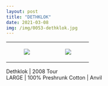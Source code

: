 ```yaml
---
layout: post
title: "DETHKLOK"
date: 2021-03-08
img: /img/0053-dethklok.jpg
---
```




<table style="width:100%;"><tr><td style="vertical-align:top;">
      <figure class="tmblr-full" data-orig-height="2048" data-orig-width="1365" data-orig-src="https://concertshirts.netlify.app/shirts/0053/0053-01.jpg"><img src="https://64.media.tumblr.com/3d95c23de7597949e154b81ad63394f8/573690de0949bf93-a6/s540x810/14fdfc00fe7cc09281dbfa302dcc485fcfd80cee.jpg" data-orig-height="2048" data-orig-width="1365" data-orig-src="https://concertshirts.netlify.app/shirts/0053/0053-01.jpg"/></figure></td>
    <td style="vertical-align:top;">
      <figure class="tmblr-full" data-orig-height="2048" data-orig-width="1365" data-orig-src="https://concertshirts.netlify.app/shirts/0053/0053-02.jpg"><img src="https://64.media.tumblr.com/03c53ab58c47895aa2dde09fec5d9a10/573690de0949bf93-11/s540x810/29d5103fcb449d94efbb00c0b06d02f2df9088d0.jpg" data-orig-height="2048" data-orig-width="1365" data-orig-src="https://concertshirts.netlify.app/shirts/0053/0053-02.jpg"/></figure></td>
  </tr></table><p>
  Dethklok | 2008 Tour<br/>LARGE | 100% Preshrunk Cotton | Anvil
</p>
